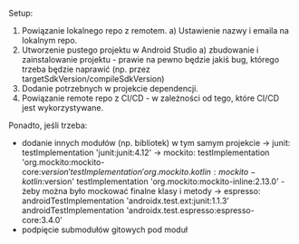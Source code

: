 Setup:
1) Powiązanie lokalnego repo z remotem.
	a) Ustawienie nazwy i emaila na lokalnym repo.
2) Utworzenie pustego projektu w Android Studio
	a) zbudowanie i zainstalowanie projektu - prawie na pewno będzie jakiś bug, którego trzeba będzie naprawić (np. przez targetSdkVersion/compileSdkVersion)
3) Dodanie potrzebnych w projekcie dependencji.
4) Powiązanie remote repo z CI/CD - w zależności od tego, które CI/CD jest wykorzystywane.

Ponadto, jeśli trzeba:
- dodanie innych modułów (np. bibliotek) w tym samym projekcie
	-> junit: testImplementation 'junit:junit:4.12'
	-> mockito: 
			testImplementation 'org.mockito:mockito-core:$version'
			testImplementation 'org.mockito.kotlin:mockito-kotlin:$version'
			testImplementation 'org.mockito:mockito-inline:2.13.0' - żeby można było mockować finalne klasy i metody
	-> espresso:
			androidTestImplementation 'androidx.test.ext:junit:1.1.3'  
			androidTestImplementation 'androidx.test.espresso:espresso-core:3.4.0'
- podpięcie submodułów gitowych pod moduł